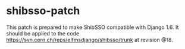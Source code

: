shibsso-patch
=============

This patch is prepared to make ShibSSO compatible with Django 1.6.
It should be applied to the code https://svn.cern.ch/reps/elfmsdjango/shibsso/trunk at revision @18.
